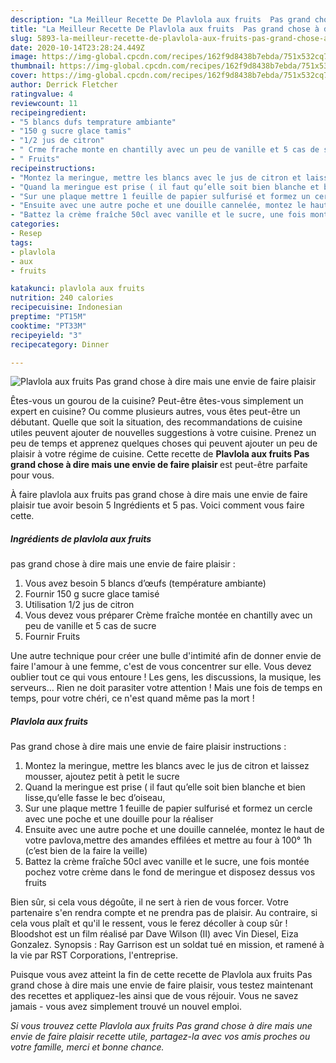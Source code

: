 ```yaml
---
description: "La Meilleur Recette De Plavlola aux fruits  Pas grand chose à dire mais une envie de faire plaisir"
title: "La Meilleur Recette De Plavlola aux fruits  Pas grand chose à dire mais une envie de faire plaisir"
slug: 5893-la-meilleur-recette-de-plavlola-aux-fruits-pas-grand-chose-a-dire-mais-une-envie-de-faire-plaisir
date: 2020-10-14T23:28:24.449Z
image: https://img-global.cpcdn.com/recipes/162f9d8438b7ebda/751x532cq70/plavlola-aux-fruits-pas-grand-chose-a-dire-mais-une-envie-de-faire-plaisir-photo-principale-de-la-recette.jpg
thumbnail: https://img-global.cpcdn.com/recipes/162f9d8438b7ebda/751x532cq70/plavlola-aux-fruits-pas-grand-chose-a-dire-mais-une-envie-de-faire-plaisir-photo-principale-de-la-recette.jpg
cover: https://img-global.cpcdn.com/recipes/162f9d8438b7ebda/751x532cq70/plavlola-aux-fruits-pas-grand-chose-a-dire-mais-une-envie-de-faire-plaisir-photo-principale-de-la-recette.jpg
author: Derrick Fletcher
ratingvalue: 4
reviewcount: 11
recipeingredient:
- "5 blancs dufs temprature ambiante"
- "150 g sucre glace tamis"
- "1/2 jus de citron"
- " Crme frache monte en chantilly avec un peu de vanille et 5 cas de sucre"
- " Fruits"
recipeinstructions:
- "Montez la meringue, mettre les blancs avec le jus de citron et laissez mousser, ajoutez petit à petit le sucre"
- "Quand la meringue est prise ( il faut qu’elle soit bien blanche et bien lisse,qu’elle fasse le bec d’oiseau,"
- "Sur une plaque mettre 1 feuille de papier sulfurisé et formez un cercle avec une poche et une douille pour la réaliser"
- "Ensuite avec une autre poche et une douille cannelée, montez le haut de votre pavlova,mettre des amandes effilées et mettre au four à 100° 1h (c’est bien de la faire la veille)"
- "Battez la crème fraîche 50cl avec vanille et le sucre, une fois montée pochez votre crème dans le fond de meringue et disposez dessus vos fruits"
categories:
- Resep
tags:
- plavlola
- aux
- fruits

katakunci: plavlola aux fruits 
nutrition: 240 calories
recipecuisine: Indonesian
preptime: "PT15M"
cooktime: "PT33M"
recipeyield: "3"
recipecategory: Dinner

---
```



![Plavlola aux fruits 
Pas grand chose à dire mais une envie de faire plaisir](https://img-global.cpcdn.com/recipes/162f9d8438b7ebda/751x532cq70/plavlola-aux-fruits-pas-grand-chose-a-dire-mais-une-envie-de-faire-plaisir-photo-principale-de-la-recette.jpg)

Êtes-vous un gourou de la cuisine? Peut-être êtes-vous simplement un expert en cuisine? Ou comme plusieurs autres, vous êtes peut-être un débutant. Quelle que soit la situation, des recommandations de cuisine utiles peuvent ajouter de nouvelles suggestions à votre cuisine. Prenez un peu de temps et apprenez quelques choses qui peuvent ajouter un peu de plaisir à votre régime de cuisine. Cette recette de <strong> Plavlola aux fruits 
Pas grand chose à dire mais une envie de faire plaisir </strong> est peut-être parfaite pour vous.

<!--inarticleads1-->

À faire plavlola aux fruits 
pas grand chose à dire mais une envie de faire plaisir tue avoir besoin 5 Ingrédients et 5 pas. Voici comment vous faire cette.

##### Ingrédients de plavlola aux fruits 
pas grand chose à dire mais une envie de faire plaisir :

1. Vous avez besoin 5 blancs d’œufs (température ambiante)
1. Fournir 150 g sucre glace tamisé
1. Utilisation 1/2 jus de citron
1. Vous devez vous préparer  Crème fraîche montée en chantilly avec un peu de vanille et 5 cas de sucre
1. Fournir  Fruits


Une autre technique pour créer une bulle d&#39;intimité afin de donner envie de faire l&#39;amour à une femme, c&#39;est de vous concentrer sur elle. Vous devez oublier tout ce qui vous entoure ! Les gens, les discussions, la musique, les serveurs… Rien ne doit parasiter votre attention ! Mais une fois de temps en temps, pour votre chéri, ce n&#39;est quand même pas la mort ! 

<!--inarticleads2-->

##### Plavlola aux fruits 
Pas grand chose à dire mais une envie de faire plaisir instructions :

1. Montez la meringue, mettre les blancs avec le jus de citron et laissez mousser, ajoutez petit à petit le sucre
1. Quand la meringue est prise ( il faut qu’elle soit bien blanche et bien lisse,qu’elle fasse le bec d’oiseau,
1. Sur une plaque mettre 1 feuille de papier sulfurisé et formez un cercle avec une poche et une douille pour la réaliser
1. Ensuite avec une autre poche et une douille cannelée, montez le haut de votre pavlova,mettre des amandes effilées et mettre au four à 100° 1h (c’est bien de la faire la veille)
1. Battez la crème fraîche 50cl avec vanille et le sucre, une fois montée pochez votre crème dans le fond de meringue et disposez dessus vos fruits


Bien sûr, si cela vous dégoûte, il ne sert à rien de vous forcer. Votre partenaire s&#39;en rendra compte et ne prendra pas de plaisir. Au contraire, si cela vous plaît et qu&#39;il le ressent, vous le ferez décoller à coup sûr ! Bloodshot est un film réalisé par Dave Wilson (II) avec Vin Diesel, Eiza Gonzalez. Synopsis : Ray Garrison est un soldat tué en mission, et ramené à la vie par RST Corporations, l&#39;entreprise. 

<!--inarticleads1-->

<p>
Puisque vous avez atteint la fin de cette recette de Plavlola aux fruits 
Pas grand chose à dire mais une envie de faire plaisir, vous testez maintenant des recettes et appliquez-les ainsi que de vous réjouir. Vous ne savez jamais - vous avez simplement trouvé un nouvel emploi.
</p>

<p>
<i>Si vous trouvez cette Plavlola aux fruits 
Pas grand chose à dire mais une envie de faire plaisir recette utile, partagez-la avec vos amis proches ou votre famille, merci et bonne chance.</i>
</p>
